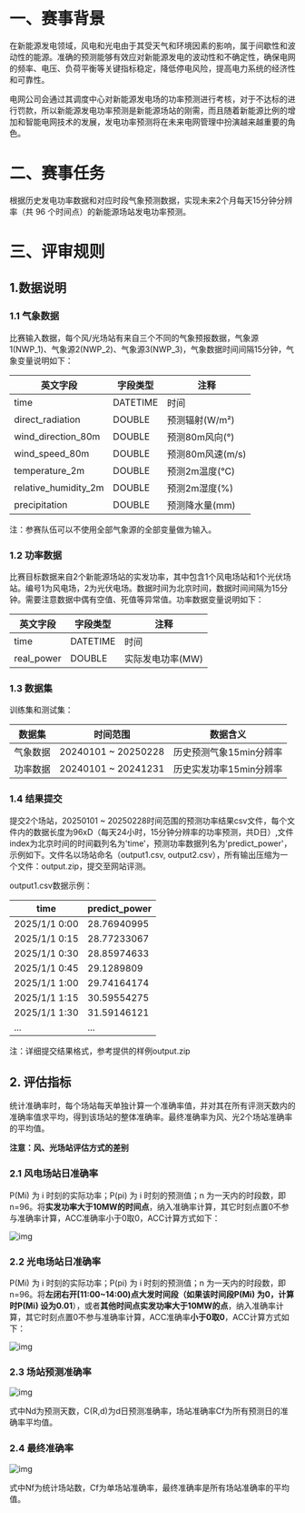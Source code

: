 # 一、赛事背景

在新能源发电领域，风电和光电由于其受天气和环境因素的影响，属于间歇性和波动性的能源。准确的预测能够有效应对新能源发电的波动性和不确定性，确保电网的频率、电压、负荷平衡等关键指标稳定，降低停电风险，提高电力系统的经济性和可靠性。

电网公司会通过其调度中心对新能源发电场的功率预测进行考核，对于不达标的进行罚款，所以新能源发电功率预测是新能源场站的刚需，而且随着新能源比例的增加和智能电网技术的发展，发电功率预测将在未来电网管理中扮演越来越重要的角色。

# 二、赛事任务

根据历史发电功率数据和对应时段气象预测数据，实现未来2个月每天15分钟分辨率（共 96 个时间点）的新能源场站发电功率预测。

# 三、评审规则

## 1.数据说明

### 1.1 气象数据

比赛输入数据，每个风/光场站有来自三个不同的气象预报数据，气象源1(NWP_1)、气象源2(NWP_2)、气象源3(NWP_3)，气象数据时间间隔15分钟，气象变量说明如下：

| 英文字段             | 字段类型 | 注释             |
| -------------------- | -------- | ---------------- |
| time                 | DATETIME | 时间             |
| direct_radiation     | DOUBLE   | 预测辐射(W/m²)   |
| wind_direction_80m   | DOUBLE   | 预测80m风向(°)   |
| wind_speed_80m       | DOUBLE   | 预测80m风速(m/s) |
| temperature_2m       | DOUBLE   | 预测2m温度(℃)    |
| relative_humidity_2m | DOUBLE   | 预测2m湿度(%)    |
| precipitation        | DOUBLE   | 预测降水量(mm)   |

注：参赛队伍可以不使用全部气象源的全部变量做为输入。

### 1.2 功率数据

比赛目标数据来自2个新能源场站的实发功率，其中包含1个风电场站和1个光伏场站。编号1为风电场，2为光伏电场。数据时间为北京时间，数据时间间隔为15分钟。需要注意数据中偶有空值、死值等异常值。功率数据变量说明如下：

| 英文字段   | 字段类型 | 注释             |
| ---------- | -------- | ---------------- |
| time       | DATETIME | 时间             |
| real_power | DOUBLE   | 实际发电功率(MW) |

### 1.3 数据集

训练集和测试集：

| 数据集   | 时间范围            | 数据含义                |
| -------- | ------------------- | ----------------------- |
| 气象数据 | 20240101 ~ 20250228 | 历史预测气象15min分辨率 |
| 功率数据 | 20240101 ~ 20241231 | 历史实发功率15min分辨率 |

### 1.4 结果提交

提交2个场站，20250101 ~ 20250228时间范围的预测功率结果csv文件，每个文件内的数据长度为96xD（每天24小时，15分钟分辨率的功率预测，共D日）,文件index为北京时间的时间戳列名为'time'，预测功率数据列名为'predict_power'，示例如下。文件名以场站命名（output1.csv, output2.csv），所有输出压缩为一个文件：output.zip，提交至网站评测。

output1.csv数据示例：

| time          | predict_power |
| ------------- | ------------- |
| 2025/1/1 0:00 | 28.76940995   |
| 2025/1/1 0:15 | 28.77233067   |
| 2025/1/1 0:30 | 28.85974633   |
| 2025/1/1 0:45 | 29.1289809    |
| 2025/1/1 1:00 | 29.74164174   |
| 2025/1/1 1:15 | 30.59554275   |
| 2025/1/1 1:30 | 31.59146121   |
| ...           | ...           |

注：详细提交结果格式，参考提供的样例output.zip

## 2. 评估指标

统计准确率时，每个场站每天单独计算一个准确率值，并对其在所有评测天数内的准确率值求平均，得到该场站的整体准确率。最终准确率为风、光2个场站准确率的平均值。

**注意：风、光场站评估方式的差别**

### 2.1 风电场站日准确率

P(Mi) 为 i 时刻的实际功率；P(pi) 为 i 时刻的预测值；n 为一天内的时段数，即 n=96。将**实发功率大于10MW的时间点**，纳入准确率计算，其它时刻点置0不参与准确率计算，ACC准确率小于0取0，ACC计算方式如下：

![img](https://openres.xfyun.cn/xfyundoc/2025-07-02/090279d2-63a9-4eb0-8bf1-64659f9154df/1751428751146/%E5%9B%BE%E7%89%873.png)

### 2.2 光电场站日准确率

P(Mi) 为 i 时刻的实际功率；P(pi) 为 i 时刻的预测值；n 为一天内的时段数，即 n=96。将**左闭右开[11:00~14:00)点大发时间段（如果该时间段P(Mi) 为0，计算时P(Mi) 设为0.01**），或者**其他时间点实发功率大于10MW的点**，纳入准确率计算，其它时刻点置0不参与准确率计算，ACC准确率**小于0取0**，ACC计算方式如下：

![img](https://openres.xfyun.cn/xfyundoc/2025-07-02/705d5bd1-f68b-4bd5-b845-75deb58e93cb/1751428798307/%E5%9B%BE%E7%89%874.png)

### 2.3 场站预测准确率

![img](https://openres.xfyun.cn/xfyundoc/2025-07-02/8e3286ea-1403-49d3-bef9-ecbea8f4a941/1751428839862/%E5%9B%BE%E7%89%875.png)

式中Nd为预测天数，C(R,d)为d日预测准确率，场站准确率Cf为所有预测日的准确率平均值。

### 2.4 最终准确率

![img](https://openres.xfyun.cn/xfyundoc/2025-07-02/d9155531-a416-4cf8-b3fe-ad402d1f9fd1/1751428865114/%E5%9B%BE%E7%89%876.png)

式中Nf为统计场站数，Cf为单场站准确率，最终准确率是所有场站准确率的平均值。
